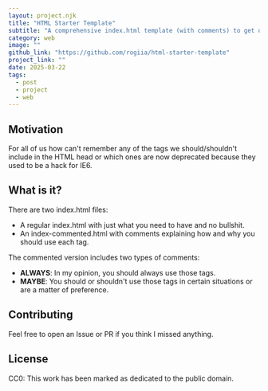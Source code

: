 ```yaml
---
layout: project.njk
title: "HTML Starter Template"
subtitle: "A comprehensive index.html template (with comments) to get quickly up and running when starting a new web site."
category: web
image: ""
github_link: "https://github.com/rogiia/html-starter-template"
project_link: ""
date: 2025-03-22
tags:
  - post
  - project
  - web
---
```


## Motivation

For all of us how can't remember any of the tags we should/shouldn't include in the HTML head or which ones are now deprecated because they used to be a hack for IE6.

## What is it?

There are two index.html files:
- A regular index.html with just what you need to have and no bullshit.
- An index-commented.html with comments explaining how and why you should use each tag.

The commented version includes two types of comments:
- **ALWAYS**: In my opinion, you should always use those tags.
- **MAYBE**: You should or shouldn't use those tags in certain situations or are a matter of preference.

## Contributing

Feel free to open an Issue or PR if you think I missed anything.

## License

CC0: This work has been marked as dedicated to the public domain.
